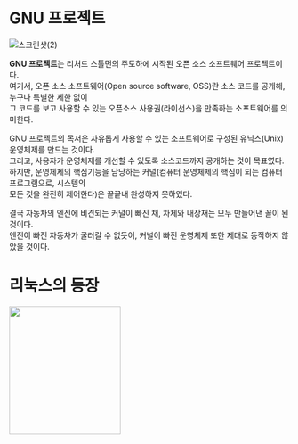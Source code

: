 # GNU 프로젝트
![스크린샷(2)](https://github.com/Yoonsik-2002/data-structure-study/assets/83572199/07f1b9e1-966a-440e-b8cd-2ccf188af167)<br>

**GNU 프로젝트**는 리처드 스톨먼의 주도하에 시작된 오픈 소스 소프트웨어 프로젝트이다.<br>
여기서, 오픈 소스 소프트웨어(Open source software, OSS)란 소스 코드를 공개해, 누구나 특별한 제한 없이<br>
그 코드를 보고 사용할 수 있는 오픈소스 사용권(라이선스)을 만족하는 소프트웨어를 의미한다.<br>

GNU 프로젝트의 목저은 자유롭게 사용할 수 있는 소프트웨어로 구성된 유닉스(Unix) 운영체제를 만드는 것이다.<br>
그리고, 사용자가 운영체제를 개선할 수 있도록 소스코드까지 공개하는 것이 목표였다. <br>
하지만, 운영체제의 핵심기능을 담당하는 커널(컴퓨터 운영체제의 핵심이 되는 컴퓨터 프로그램으로, 시스템의 <br>
모든 것을 완전히 제어한다)은 끝끝내 완성하지 못하였다.<br>

결국 자동차의 엔진에 비견되는 커널이 빠진 채, 차체와 내장재는 모두 만들어낸 꼴이 된 것이다.<br>
엔진이 빠진 자동차가 굴러갈 수 없듯이, 커널이 빠진 운영체제 또한 제대로 동작하지 않았을 것이다. <br>

# 리눅스의 등장
<img src="https://github.com/Yoonsik-2002/data-structure-study/assets/83572199/26da21cb-3d0d-4b01-b398-7277d1884b1c" width="200" height="230"/><br>

